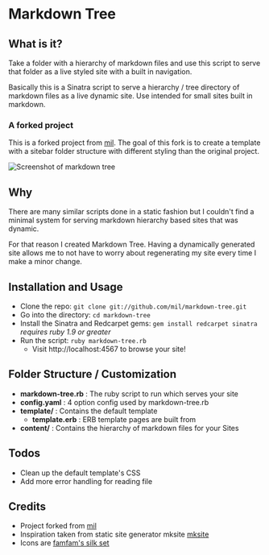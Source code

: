 Markdown Tree
=============

What is it?
-----------

Take a folder with a hierarchy of markdown files and use this script to serve that folder as a live styled site with a built in navigation.

Basically this is a Sinatra script to serve a hierarchy / tree directory of markdown files as a live dynamic site. Use intended for small sites built in markdown.

### A forked project

This is a forked project from [mil](https://github.com/mil/markdown-tree). The goal of this fork is to create a template with a sitebar folder structure with different styling than the original project.

![Screenshot of markdown tree](markdown-tree/blob/master/preview.png)

Why
---

There are many similar scripts done in a static fashion but I couldn't find a minimal system for serving markdown hierarchy based sites that was dynamic.

For that reason I created Markdown Tree. Having a dynamically generated site allows me to not have to worry about regenerating my site every time I make a minor change.

Installation and Usage
-----

- Clone the repo: ```git clone git://github.com/mil/markdown-tree.git```
- Go into the directory: ```cd markdown-tree```
- Install the Sinatra and Redcarpet gems: ```gem install redcarpet sinatra``` *requires ruby 1.9 or greater*
- Run the script: ```ruby markdown-tree.rb```
	* Visit http://localhost:4567 to browse your site!

Folder Structure / Customization
--------------------------------

- **markdown-tree.rb** : The ruby script to run which serves your site
- **config.yaml** : 4 option config used by markdown-tree.rb
- **template/** : Contains the default template
	* **template.erb** : ERB template pages are built from
- **content/** : Contains the hierarchy of markdown files for your Sites


Todos
--------------------------------

- Clean up the default template's CSS 
- Add more error handling for reading file

Credits
-------

- Project forked from [mil](https://github.com/mil/markdown-tree)
- Inspiration taken from static site generator mksite [mksite](http://zziplib.sourceforge.net/mksite/)
- Icons are [famfam's silk set](http://www.famfamfam.com/lab/icons/silk/)
